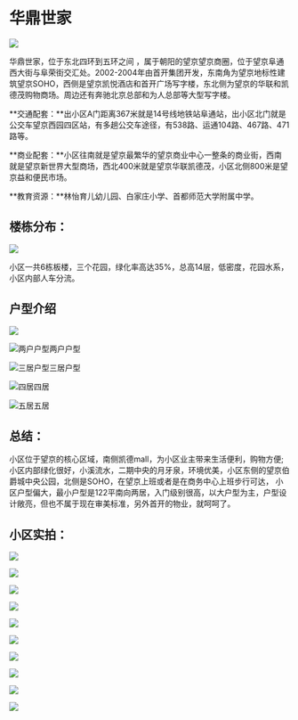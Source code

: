 # 华鼎世家

![](./华鼎世家/90542b65gy1fwzt9ctg6rj212w0lpb0b.jpg)

华鼎世家，位于东北四环到五环之间 ，属于朝阳的望京望京商圈，位于望京阜通西大街与阜荣街交汇处。2002-2004年由首开集团开发，东南角为望京地标性建筑望京SOHO，西侧是望京凯悦酒店和首开广场写字楼，东北侧为望京的华联和凯德茂购物商场。周边还有奔驰北京总部和为人总部等大型写字楼。

**交通配套：**出小区A门距离367米就是14号线地铁站阜通站，出小区北门就是公交车望京西园四区站，有多趟公交车途径，有538路、运通104路、467路、471路等。

**商业配套：**小区往南就是望京最繁华的望京商业中心一整条的商业街，西南就是望京新世界大型商场，西北400米就是望京华联凯德茂，小区北侧800米是望京益和便民市场。

**教育资源：**林怡育儿幼儿园、白家庄小学、首都师范大学附属中学。

楼栋分布：
-----

![](./华鼎世家/90542b65gy1fwzsttee32j20uf0jqnpd.jpg)

小区一共6栋板楼，三个花园，绿化率高达35%，总高14层，低密度，花园水系，小区内部人车分流。

户型介绍
----

![](./华鼎世家/90542b65gy1fwzt1u22naj20m80dc12q.jpg)



![两户户型](./华鼎世家/90542b65gy1fwzuan9esoj20ih0ppnel.jpg)两户户型

![三居户型](./华鼎世家/90542b65gy1fwzub7cdeij212w2f3e82.jpg)三居户型

![四居](./华鼎世家/90542b65gy1fwzubllrsuj212w0t6e42.jpg)四居

![五居](./华鼎世家/90542b65gy1fwzubuoh2ij212w0t6nn4.jpg)五居

总结：
---

小区位于望京的核心区域，南侧凯德mall，为小区业主带来生活便利，购物方便;小区内部绿化很好，小溪流水，二期中央的月牙泉，环境优美，小区东侧的望京伯爵城中央公园，北侧是SOHO，在望京上班或者是在商务中心上班步行可达， 小区户型偏大，最小户型是122平南向两居，入门级别很高，以大户型为主，户型设计敞亮，但也不属于现在审美标准，另外首开的物业，就呵呵了。

小区实拍：
------

![](./华鼎世家/90542b65gy1fwzsscsurbj20u01hcu0z.jpg)

![](./华鼎世家/90542b65gy1fwzssbbt54j212w0lve82.jpg)



![](./华鼎世家/90542b65gy1fwzss9dx5bj212w0t64qq.jpg)

![](./华鼎世家/90542b65gy1fwzssdxjwij20u01hcu0z.jpg)

![](./华鼎世家/90542b65gy1fwzssh7mbgj20u01404h5.jpg)

![](./华鼎世家/90542b65gy1fwzssii1mdj20u0140x4k.jpg)

![](./华鼎世家/90542b65gy1fwzsskzmwlj20u0140x6p.jpg)

![](./华鼎世家/90542b65gy1fwzssljlsoj212w0t6e81.jpg)

![](./华鼎世家/90542b65gy1fwzsshste5j212w0t6kjm.jpg)

![](./华鼎世家/90542b65gy1fwzssf036dj212w0lvnpe.jpg)
